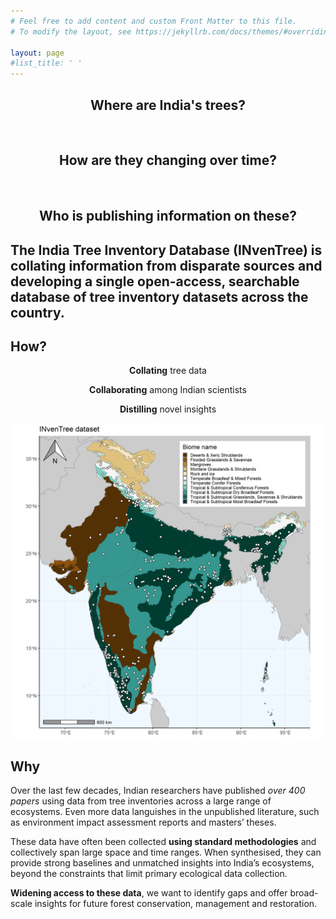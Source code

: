 ```yaml
---
# Feel free to add content and custom Front Matter to this file.
# To modify the layout, see https://jekyllrb.com/docs/themes/#overriding-theme-defaults

layout: page
#list_title: ' '
---
```


<div align="center">
<h2><strong>Where</strong> are India's trees?</h3><br>

<h2><strong>How are they changing</strong> over time?</h3><br>

<h2><strong>Who is publishing</strong> information on these?</h3>
</div>


## **The India Tree Inventory Database (INvenTree)** is collating information from disparate sources and developing a single open-access, searchable database of tree inventory datasets across the country.


## How?

<div align="center">
<strong>Collating</strong> tree data<br>

<strong>Collaborating</strong> among Indian scientists<br>

<strong>Distilling</strong> novel insights
</div>

![](assets/Fig1_new.png)

## Why

Over the last few decades, Indian researchers have published *over 400 papers* using data from tree inventories across a large range of ecosystems. Even more data languishes in the unpublished literature, such as environment impact assessment reports and masters’ theses.

These data have often been collected **using standard methodologies** and collectively span large space and time ranges. When synthesised, they can provide strong baselines and unmatched insights into India’s ecosystems, beyond the constraints that limit primary ecological data collection. 

**Widening access to these data**, we want to identify gaps and offer broad-scale insights for future forest conservation, management and restoration.


